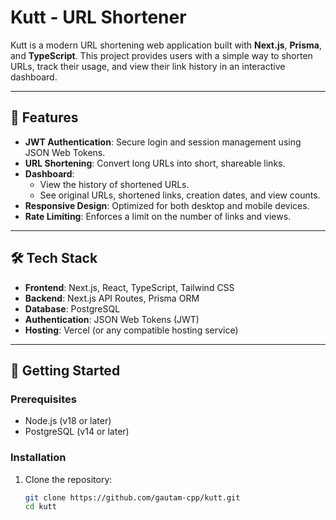 
# Kutt - URL Shortener

Kutt is a modern URL shortening web application built with **Next.js**, **Prisma**, and **TypeScript**. This project provides users with a simple way to shorten URLs, track their usage, and view their link history in an interactive dashboard.

---

## 📌 Features

- **JWT Authentication**: Secure login and session management using JSON Web Tokens.
- **URL Shortening**: Convert long URLs into short, shareable links.
- **Dashboard**: 
  - View the history of shortened URLs.
  - See original URLs, shortened links, creation dates, and view counts.
- **Responsive Design**: Optimized for both desktop and mobile devices.
- **Rate Limiting**: Enforces a limit on the number of links and views.

---

## 🛠️ Tech Stack

- **Frontend**: Next.js, React, TypeScript, Tailwind CSS
- **Backend**: Next.js API Routes, Prisma ORM
- **Database**: PostgreSQL
- **Authentication**: JSON Web Tokens (JWT)
- **Hosting**: Vercel (or any compatible hosting service)

---

## 🚀 Getting Started

### Prerequisites

- Node.js (v18 or later)
- PostgreSQL (v14 or later)

### Installation

1. Clone the repository:
   ```bash
   git clone https://github.com/gautam-cpp/kutt.git
   cd kutt
